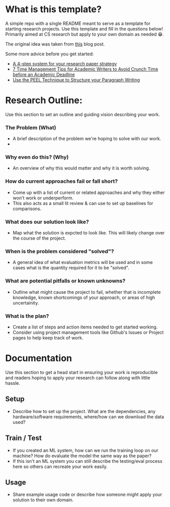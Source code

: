 # What is this template?
A simple repo with a single README meant to serve as a template for starting research projects. Use this template and fill in the questions below! Primarily aimed at CS research but apply to your own domain as needed 😁.

The original idea was taken from [this](https://medium.com/@marcotcr/organizing-and-evaluating-research-ideas-e137637b599e) blog post.

Some more advice before you get started:
- [A 4-step system for your research paper strategy](https://www.youtube.com/watch?v=cxVi-uAM9_A)
- [7 Time Management Tips for Academic Writers to Avoid Crunch Time before an Academic Deadline](https://www.youtube.com/watch?v=i1rTxi5Wfc4)
- [Use the PEEL Technique to Structure your Paragraph Writing](https://www.youtube.com/watch?v=ErmYTPN23YI)

# Research Outline:
Use this section to set an outline and guiding vision describing your work. 

### The Problem (What)
- A brief description of the problem we're hoping to solve with our work.
- 
### Why even do this? (Why)
- An overview of why this would matter and why it is worth solving.

### How do current approaches fail or fall short?
- Come up with a list of current or related approaches and why they either won't work or underperform.
- This also acts as a small lit review & can use to set up baselines for comparisons.

### What does our solution look like?
- Map what the solution is expcted to look like. This will likely change over the course of the project.

### When is the problem considered "solved"?
- A general idea of what evaluation metrics will be used and in some cases what is the quantity required for it to be "solved".

### What are potential pitfalls or known unknowns?
- Outline what might cause the project to fail, whether that is incomplete knowledge, known shortcomings of your approach, or areas of high uncertainity. 

### What is the plan?
- Create a list of steps and action items needed to get started working.
- Consider using project management tools like Github's Issues or Project pages to help keep track of work. 

# Documentation
Use this section to get a head start in ensuring your work is reproducible and readers hoping to apply your research can follow along with little hassle. 

## Setup
- Describe how to set up the project. What are the dependencies, any hardware/software requirements, where/how can we download the data used?

## Train / Test
- If you created an ML system, how can we run the training loop on our machine? How do evaluate the model the same way as the paper?
- If this isn't an ML system you can still describe the testing/eval process here so others can recreate your work easily. 

## Usage
- Share example usage code or describe how someone might apply your solution to their own domain. 
